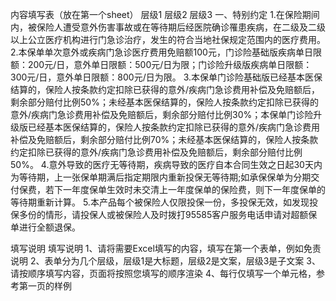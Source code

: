 内容填写表（放在第一个sheet）
	层级1	层级2	层级3
	一、特别约定
		1.在保险期间内，被保险人遭受意外伤害事故或在等待期后经医院确诊罹患疾病，在二级及二级以上公立医疗机构进行门急诊治疗，发生的符合当地社保规定范围内的医疗费用。
		2.本保单单次意外或疾病门急诊医疗费用免赔额100元，门诊险基础版疾病单日限额：200元/日，意外单日限额：500元/日为限；门诊险升级版疾病单日限额：300元/日，意外单日限额：800元/日为限。
		3.本保单门诊险基础版已经基本医保结算的，保险人按条款约定扣除已获得的意外/疾病门急诊费用补偿及免赔额后，剩余部分赔付比例50%；未经基本医保结算的，保险人按条款约定扣除已获得的意外/疾病门急诊费用补偿及免赔额后，剩余部分赔付比例30%；本保单门诊险升级版已经基本医保结算的，保险人按条款约定扣除已获得的意外/疾病门急诊费用补偿及免赔额后，剩余部分赔付比例70%；未经基本医保结算的，保险人按条款约定扣除已获得的意外/疾病门急诊费用补偿及免赔额后，剩余部分赔付比例50%。
		4.意外导致的医疗无等待期，疾病导致的医疗自本合同生效之日起30天内为等待期，上一张保单期满后指定期限内重新投保无等待期;如承保保单为分期交付保费，若下一年度保单生效时未交清上一年度保单的保险费，则下一年度保单的等待期重新计算。
		5.本产品每个被保险人仅限投保一份，多投保无效，如发现投保多份的情形，请投保人或被保险人及时拨打95585客户服务电话申请对超额保单进行全额退保。







填写说明
	填写说明
	1、请将需要Excel填写的内容，填写在第一个表单，例如免责说明
	2、表单分为几个层级，层级1是大标题，层级2是文案，层级3是子文案
	3、请按顺序填写内容，页面将按照您填写的顺序渲染
	4、每行仅填写一个单元格，参考第一页的样例


